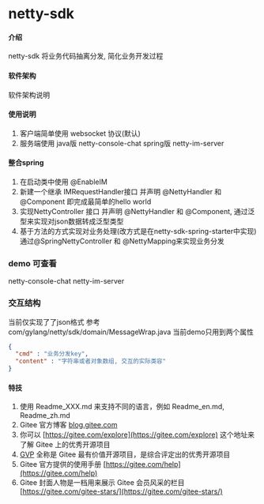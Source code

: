 # netty-sdk

#### 介绍
netty-sdk 将业务代码抽离分发, 简化业务开发过程

#### 软件架构
软件架构说明




#### 使用说明

1.  客户端简单使用 websocket 协议(默认)
2.  服务端使用 java版 netty-console-chat spring版 netty-im-server

#### 整合spring
1. 在启动类中使用 @EnableIM 
2. 新建一个继承 IMRequestHandler接口 并声明 @NettyHandler 和 @Component 即完成最简单的hello world
3. 实现NettyController 接口 并声明 @NettyHandler 和 @Component, 通过泛型来实现对json数据转成泛型类型
4. 基于方法的方式实现对业务处理(改方式是在netty-sdk-spring-starter中实现) 通过@SpringNettyController 和 @NettyMapping来实现业务分发

### demo 可查看
netty-console-chat
netty-im-server
### 交互结构
当前仅实现了了json格式 参考 com/gylang/netty/sdk/domain/MessageWrap.java
当前demo只用到两个属性
```json
{
  "cmd" : "业务分发key",
  "content" : "字符串或者对象数组, 交互的实际类容"
}
```
 

#### 特技

1.  使用 Readme\_XXX.md 来支持不同的语言，例如 Readme\_en.md, Readme\_zh.md
2.  Gitee 官方博客 [blog.gitee.com](https://blog.gitee.com)
3.  你可以 [https://gitee.com/explore](https://gitee.com/explore) 这个地址来了解 Gitee 上的优秀开源项目
4.  [GVP](https://gitee.com/gvp) 全称是 Gitee 最有价值开源项目，是综合评定出的优秀开源项目
5.  Gitee 官方提供的使用手册 [https://gitee.com/help](https://gitee.com/help)
6.  Gitee 封面人物是一档用来展示 Gitee 会员风采的栏目 [https://gitee.com/gitee-stars/](https://gitee.com/gitee-stars/)
